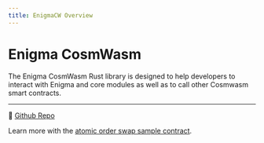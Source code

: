 ```yaml
---
title: EnigmaCW Overview
---
```


# Enigma CosmWasm

The Enigma CosmWasm Rust library is designed to help developers to interact with Enigma and core modules as well as to call other Cosmwasm smart contracts. 

---

:wrench: [Github Repo](https://github.com/EnigmasLab/cw-enigma)

Learn more with the [atomic order swap sample contract](https://github.com/EnigmasLab/cw-enigma/tree/docs/contracts/atomic-order-example ). 